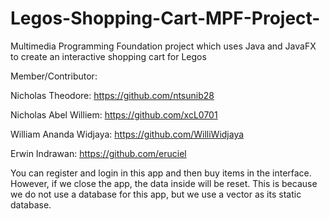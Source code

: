 # Legos-Shopping-Cart-MPF-Project-
Multimedia Programming Foundation project which uses Java and JavaFX to create an interactive shopping cart for Legos


Member/Contributor:

Nicholas Theodore: https://github.com/ntsunib28

Nicholas Abel Williem: https://github.com/xcL0701

William Ananda Widjaya: https://github.com/WilliWidjaya

Erwin Indrawan: https://github.com/eruciel


You can register and login in this app and then buy items in the interface. However, if we close the app, the data inside will be reset.
This is because we do not use a database for this app, but we use a vector as its static database.
